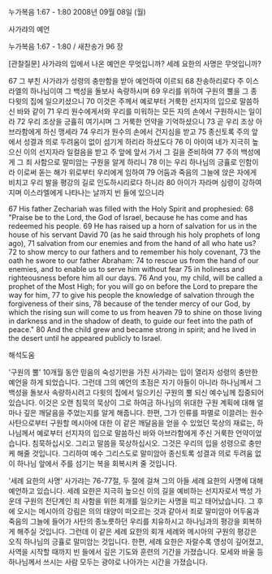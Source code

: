 누가복음 1:67 - 1:80 
2008년 09월 08일 (월)

사가랴의 예언



누가복음 1:67 - 1:80 / 새찬송가 96 장


[관찰질문]
사가랴의 입에서 나온 예언은 무엇입니까? 
세례 요한의 사명은 무엇입니까? 

67 그 부친 사가랴가 성령의 충만함을 받아 예언하여 이르되 
68 찬송하리로다 주 이스라엘의 하나님이여 그 백성을 돌보사 속량하시며 
69 우리를 위하여 구원의 뿔을 그 종 다윗의 집에 일으키셨으니 
70 이것은 주께서 예로부터 거룩한 선지자의 입으로 말씀하신 바와 같이 
71 우리 원수에게서와 우리를 미워하는 모든 자의 손에서 구원하시는 일이라 
72 우리 조상을 긍휼히 여기시며 그 거룩한 언약을 기억하셨으니 
73 곧 우리 조상 아브라함에게 하신 맹세라 
74 우리가 원수의 손에서 건지심을 받고 
75 종신토록 주의 앞에서 성결과 의로 두려움이 없이 섬기게 하리라 하셨도다 
76 이 아이여 네가 지극히 높으신 이의 선지자라 일컬음을 받고 주 앞에 앞서 가서 그 길을 준비하여 
77 주의 백성에게 그 죄 사함으로 말미암는 구원을 알게 하리니 
78 이는 우리 하나님의 긍휼로 인함이라 이로써 돋는 해가 위로부터 우리에게 임하여 
79 어둠과 죽음의 그늘에 앉은 자에게 비치고 우리 발을 평강의 길로 인도하시리로다 하니라 
80 아이가 자라며 심령이 강하여지며 이스라엘에게 나타나는 날까지 빈 들에 있으니라 

67 His father Zechariah was filled with the Holy Spirit and prophesied: 
68 "Praise be to the Lord, the God of Israel, because he has come and has redeemed his people. 
69 He has raised up a horn of salvation for us in the house of his servant David 
70 (as he said through his holy prophets of long ago), 
71 salvation from our enemies and from the hand of all who hate us? 
72 to show mercy to our fathers and to remember his holy covenant, 
73 the oath he swore to our father Abraham: 
74 to rescue us from the hand of our enemies, and to enable us to serve him without fear 
75 in holiness and righteousness before him all our days. 
76 And you, my child, will be called a prophet of the Most High; for you will go on before the Lord to prepare the way for him, 
77 to give his people the knowledge of salvation through the forgiveness of their sins, 
78 because of the tender mercy of our God, by which the rising sun will come to us from heaven 
79 to shine on those living in darkness and in the shadow of death, to guide our feet into the path of peace." 
80 And the child grew and became strong in spirit; and he lived in the desert until he appeared publicly to Israel.

해석도움





'구원의 뿔'
 10개월 동안 믿음의 숙성기만을 가진 사가랴는 입이 열리자 성령의 충만한 예언을 하게 되었습니다. 그런데 그의 예언의 초점은 자기 아들이 아니라 하나님께서 그 백성을 돌보사 속량하시려고 다윗의 집에서 일으키신 구원의 뿔 되신 예수님께 집중되어 있습니다. 이것은 오랜 침묵의 묵상이 그로 하여금 하나님의 위대한 구원 계획에 대해 얼마나 깊은 깨달음을 주었는지를 알게 해줍니다. 한편, 그가 인류를 파멸로 이끌려는 원수 사탄으로부터 구원할 메시아에 대한 이 같은 깨달음을 얻을 수 있었던 묵상의 재료는, 하나님께서 예로부터 선지자의 입으로 말씀하신 바와 아브라함에게 주신 거룩한 언약이었습니다. 침묵하십시오. 그리고 말씀을 묵상하십시오. 그것은 우리의 입을 성령으로 충만케 해줄 것입니다. 그리하여 예수 그리스도로 말미암아 종신토록 성결과 의로 두려움 없이 하나님 앞에서 주를 섬기는 복을 회복시켜 줄 것입니다. 

'세례 요한의 사명'
 사가랴는 76-77절, 두 절에 걸쳐 그의 아들 세례 요한의 사명에 대해 예언하고 있습니다. 세례 요한은 지극히 높으신 이의 길을 예비하는 선지자로서 백성 가운데 구원의 전단계인 죄 사함을 위한 회개를 일으키는 사명을 띠고 태어났습니다. 그 후에 오시는 메시아의 강림은 의의 태양이 떠오르는 것과 같아서 죄로 말미암아 어두움과 죽음의 그늘에 들어가 사탄의 종노릇하던 우리를 치유하시고 하나님과의 평강을 회복하게 해주실 것입니다. 그런데 이 같은 세례 요한의 회개 세례와 메시아의 구원의 평강은 오직 하나님의 긍휼로 말미암는 것입니다. 한편, 세례 요한은 자랄수록 영성이 깊어졌고, 사역을 시작할 때까지 빈 들에서 깊은 기도와 훈련의 기간을 가졌습니다. 모세와 바울 등 하나님께서 쓰시는 사람 모두는 광야로 나아가는 시간을 가졌습니다.